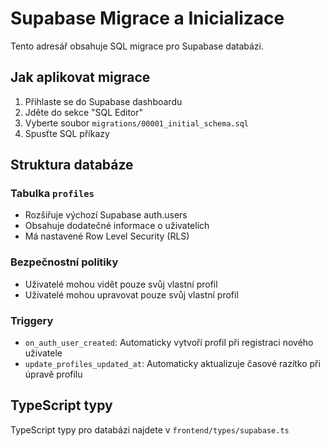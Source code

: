 # Supabase Migrace a Inicializace

Tento adresář obsahuje SQL migrace pro Supabase databázi.

## Jak aplikovat migrace

1. Přihlaste se do Supabase dashboardu
2. Jděte do sekce "SQL Editor"
3. Vyberte soubor `migrations/00001_initial_schema.sql`
4. Spusťte SQL příkazy

## Struktura databáze

### Tabulka `profiles`
- Rozšiřuje výchozí Supabase auth.users
- Obsahuje dodatečné informace o uživatelích
- Má nastavené Row Level Security (RLS)

### Bezpečnostní politiky
- Uživatelé mohou vidět pouze svůj vlastní profil
- Uživatelé mohou upravovat pouze svůj vlastní profil

### Triggery
- `on_auth_user_created`: Automaticky vytvoří profil při registraci nového uživatele
- `update_profiles_updated_at`: Automaticky aktualizuje časové razítko při úpravě profilu

## TypeScript typy
TypeScript typy pro databázi najdete v `frontend/types/supabase.ts`
